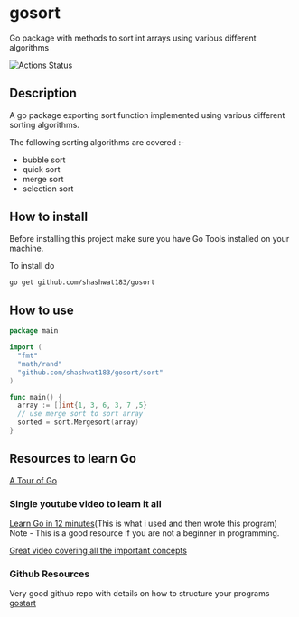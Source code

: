 # gosort

Go package with methods to sort int arrays using various different algorithms

[![Actions Status](https://github.com/shashwat183/gosort/workflows/Test/badge.svg)](https://github.com/shashwat183/gosort/actions)

## Description

A go package exporting sort function implemented using various different sorting algorithms.

The following sorting algorithms are covered :-

* bubble sort
* quick sort
* merge sort
* selection sort

## How to install

Before installing this project make sure you have Go Tools installed on your machine.

To install do

```bash
go get github.com/shashwat183/gosort
```

## How to use

```go
package main

import (
  "fmt"
  "math/rand"
  "github.com/shashwat183/gosort/sort"
)

func main() {
  array := []int{1, 3, 6, 3, 7 ,5}
  // use merge sort to sort array
  sorted = sort.Mergesort(array)
}
```

## Resources to learn Go

[A Tour of Go](https://tour.golang.org/welcome/1)

### Single youtube video to learn it all

[Learn Go in 12 minutes](https://www.youtube.com/watch?v=C8LgvuEBraI)(This is what i used and then wrote this program)
Note - This is a good resource if you are not a beginner in programming.

[Great video covering all the important concepts](https://www.youtube.com/watch?v=YS4e4q9oBaU&t=2430s)

### Github Resources

Very good github repo with details on how to structure your programs
[gostart](https://github.com/alco/gostart#canonical)
